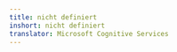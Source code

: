 ```yaml
---
title: nicht definiert
inshort: nicht definiert
translator: Microsoft Cognitive Services
---
```




